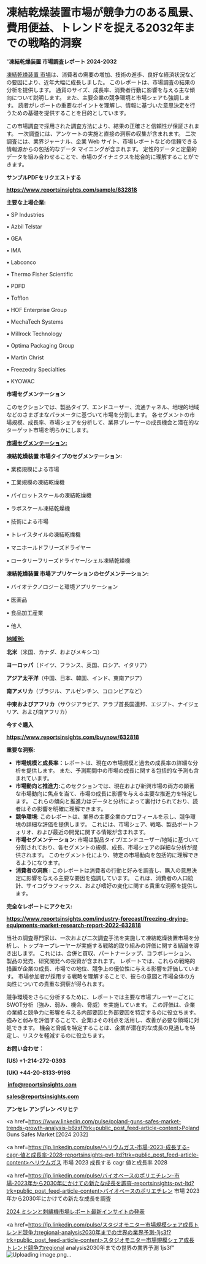 # 凍結乾燥装置市場が競争力のある風景、費用便益、トレンドを捉える2032年までの戦略的洞察

"<strong>凍結乾燥装置 市場調査レポート 2024-2032</strong>

<a href=https://www.reportsinsights.com/sample/632818>凍結乾燥装置 市場</a>は、消費者の需要の増加、技術の進歩、良好な経済状況などの要因により、近年大幅に成長しました。 このレポートは、市場調査の結果の分析を提供します。 通貨のサイズ、成長率、消費者行動に影響を与える主な傾向について説明します。 また、主要企業の競争環境と市場シェアも強調します。 読者がレポートの重要なポイントを理解し、情報に基づいた意思決定を行うための基礎を提供することを目的としています。

この市場調査で採用された調査方法により、結果の正確さと信頼性が保証されます。 一次調査には、アンケートの実施と直接の洞察の収集が含まれます。 二次調査には、業界ジャーナル、企業 Web サイト、市場レポートなどの信頼できる情報源からの包括的なデータ マイニングが含まれます。 定性的データと定量的データを組み合わせることで、市場のダイナミクスを総合的に理解することができます。

<strong><b>サンプルPDFをリクエストする</b></strong>

<a href=https://www.reportsinsights.com/sample/632818><strong><u>https://www.reportsinsights.com/sample/632818</u></strong></a>

<strong>主要な上場企業:</strong>

• SP Industries

• Azbil Telstar

• GEA

• IMA

• Labconco

• Thermo Fisher Scientific

• PDFD

• Tofflon

• HOF Enterprise Group

• MechaTech Systems

• Millrock Technology

• Optima Packaging Group

• Martin Christ

• Freezedry Specialties

• KYOWAC

<strong>市場セグメンテーション</strong>

このセクションでは、製品タイプ、エンドユーザー、流通チャネル、地理的地域などのさまざまなパラメータに基づいて市場を分割します。 各セグメントの市場規模、成長率、市場シェアを分析して、業界プレーヤーの成長機会と潜在的なターゲット市場を明らかにします。

<strong><u>市場セグメンテーション</u></strong><strong><u>:</u></strong>

<strong>凍結乾燥装置 市場タイプのセグメンテーション:</strong>

• 業務規模による市場

• 工業規模の凍結乾燥機

• パイロットスケールの凍結乾燥機

• ラボスケール凍結乾燥機

• 技術による市場

• トレイスタイルの凍結乾燥機

• マニホールドフリーズドライヤー

• ロータリーフリーズドライヤー/シェル凍結乾燥機

<strong>凍結乾燥装置 市場アプリケーションのセグメンテーション:</strong>

• バイオテクノロジーと環境アプリケーション

• 医薬品

• 食品加工産業

• 他人

<strong><u>地域別</u></strong><strong><u>:</u></strong>

<strong>北米</strong>（米国、カナダ、およびメキシコ）

<strong>ヨーロッパ</strong>（ドイツ、フランス、英国、ロシア、イタリア）

<strong>アジア太平洋</strong>（中国、日本、韓国、インド、東南アジア）

<strong>南アメリカ</strong>（ブラジル、アルゼンチン、コロンビアなど）

<strong>中東およびアフリカ</strong>（サウジアラビア、アラブ首長国連邦、エジプト、ナイジェリア、および南アフリカ）

<strong>今すぐ購入</strong>

<a href=https://www.reportsinsights.com/buynow/632818><strong><u>https://www.reportsinsights.com/buynow/632818</u></strong></a>

<strong>重要な洞察:</strong>
<ul>
  <li><strong>市場規模と成長率：</strong>レポートは、現在の市場規模と過去の成長率の詳細な分析を提供します。 また、予測期間中の市場の成長に関する包括的な予測も含まれています。</li>
  <li><strong>市場動向と推進力:</strong>このセクションでは、現在および新興市場の両方の顕著な市場動向に焦点を当て、市場の成長に影響を与える主要な推進力を特定します。 これらの傾向と推進力はデータと分析によって裏付けられており、読者はその影響を明確に理解できます。</li>
  <li><strong>競争環境</strong>: このレポートは、業界の主要企業のプロフィールを示し、競争環境の詳細な評価を提供します。 これには、市場シェア、戦略、製品ポートフォリオ、および最近の開発に関する情報が含まれます。</li>
  <li><strong>市場セグメンテーション: </strong>市場は製品タイプ/エンドユーザー/地域に基づいて分割されており、各セグメントの規模、成長、市場シェアの詳細な分析が提供されます。 このセグメント化により、特定の市場動向を包括的に理解できるようになります。</li>
  <li><strong>消費者の洞察 : </strong>このレポートは消費者の行動と好みを調査し、購入の意思決定に影響を与える主要な要因を強調しています。 これは、消費者の人口統計、サイコグラフィックス、および嗜好の変化に関する貴重な洞察を提供します。</li>
</ul>
<strong>完全なレポートにアクセス:</strong>

<a href=https://www.reportsinsights.com/industry-forecast/freezing-drying-equipments-market-research-report-2022-632818><strong><u><b>https://www.reportsinsights.com/industry-forecast/freezing-drying-equipments-market-research-report-2022-632818</b></u></strong></a>

当社の調査専門家は、一次および二次調査手法を実施して凍結乾燥装置市場を分析し、トップキープレーヤーが実施する戦略的取り組みの評価に関する結論を導き出します。 これには、合併と買収、パートナーシップ、コラボレーション、製品の発売、研究開発への投資が含まれます。 レポートでは、これらの戦略的措置が企業の成長、市場での地位、競争上の優位性に与える影響を評価しています。 市場参加者が採用する戦略を理解することで、彼らの意図と市場全体の方向性についての貴重な洞察が得られます。

競争環境をさらに分析するために、レポートでは主要な市場プレーヤーごとにSWOT分析（強み、弱み、機会、脅威）を実施しています。 この評価は、企業の業績と競争力に影響を与える内部要因と外部要因を特定するのに役立ちます。 強みと弱みを評価することで、企業はその利点を活用し、改善が必要な領域に対処できます。 機会と脅威を特定することは、企業が潜在的な成長の見通しを特定し、リスクを軽減するのに役立ちます。

<strong>お問い合わせ：</strong>

<strong>(US) +1-214-272-0393</strong>

<strong>(UK) +44-20-8133-9198</strong>

<strong> </strong><a href=info@reportsinsights.com><strong><u>info@reportsinsights.com</u></strong></a>

<a href=sales@reportsinsights.com><strong><u>sales@reportsinsights.com</u></strong></a>

<strong>アンセレ アンデレン ベリヒテ</strong>

<a href=https://www.linkedin.com/pulse/poland-guns-safes-market-trends-growth-analysis-b6zsf?trk=public_post_feed-article-content>Poland Guns Safes Market [2024 2032]</a>

<a href=https://jp.linkedin.com/pulse/ヘリウムガス-市場-2023-成長する-cagr-値と成長率-2028-reportsinsights-pvt-ltd?trk=public_post_feed-article-content>ヘリウムガス 市場 2023 成長する cagr 値と成長率 2028</a>

<a href=https://jp.linkedin.com/pulse/バイオベースのポリエチレン-市場-2023年から2030年にかけての新たな成長を調査-reportsinsights-pvt-ltd?trk=public_post_feed-article-content>バイオベースのポリエチレン 市場 2023年から2030年にかけての新たな成長を調査</a>

<a href=https://www.linkedin.com/pulse/2024-ミシンと刺繡機市場レポート最新インサイトの発表-reports-insights-expert-fsibf/>2024 ミシンと刺繡機市場レポート最新インサイトの発表</a>

<a href=https://jp.linkedin.com/pulse/スタジオモニター市場規模シェア成長トレンド競争力regional-analysis2030年までの世界の業界予測-1js3f?trk=public_post_feed-article-content>スタジオモニター市場規模シェア成長トレンド競争力regional analysis2030年までの世界の業界予測 1js3f</a>"
![Uploading image.png…]()
